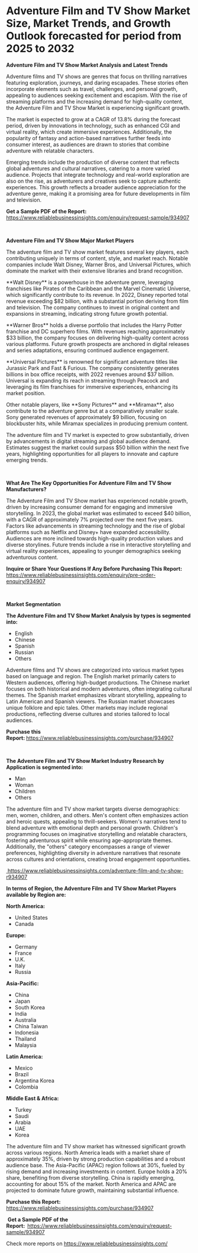 <p><h1>Adventure Film and TV Show Market Size, Market Trends, and Growth Outlook forecasted for period from 2025 to 2032</h1></p><p><strong>Adventure Film and TV Show Market Analysis and Latest Trends</strong></p>
<p><p>Adventure films and TV shows are genres that focus on thrilling narratives featuring exploration, journeys, and daring escapades. These stories often incorporate elements such as travel, challenges, and personal growth, appealing to audiences seeking excitement and escapism. With the rise of streaming platforms and the increasing demand for high-quality content, the Adventure Film and TV Show Market is experiencing significant growth. </p><p>The market is expected to grow at a CAGR of 13.8% during the forecast period, driven by innovations in technology, such as enhanced CGI and virtual reality, which create immersive experiences. Additionally, the popularity of fantasy and action-based narratives further feeds into consumer interest, as audiences are drawn to stories that combine adventure with relatable characters. </p><p>Emerging trends include the production of diverse content that reflects global adventures and cultural narratives, catering to a more varied audience. Projects that integrate technology and real-world exploration are also on the rise, as adventurers and creatives seek to capture authentic experiences. This growth reflects a broader audience appreciation for the adventure genre, making it a promising area for future developments in film and television.</p></p>
<p><strong>Get a Sample PDF of the Report:&nbsp;</strong> <a href="https://www.reliablebusinessinsights.com/enquiry/request-sample/934907?utm_campaign=2295&utm_medium=2&utm_source=Github&utm_content=ia&utm_term=07032025&utm_id=adventure-film-and-tv-show">https://www.reliablebusinessinsights.com/enquiry/request-sample/934907</a></p>
<p>&nbsp;</p>
<p><strong>Adventure Film and TV Show Major Market Players</strong></p>
<p><p>The adventure film and TV show market features several key players, each contributing uniquely in terms of content, style, and market reach. Notable companies include Walt Disney, Warner Bros, and Universal Pictures, which dominate the market with their extensive libraries and brand recognition.</p><p>**Walt Disney** is a powerhouse in the adventure genre, leveraging franchises like Pirates of the Caribbean and the Marvel Cinematic Universe, which significantly contribute to its revenue. In 2022, Disney reported total revenue exceeding $82 billion, with a substantial portion deriving from film and television. The company continues to invest in original content and expansions in streaming, indicating strong future growth potential.</p><p>**Warner Bros** holds a diverse portfolio that includes the Harry Potter franchise and DC superhero films. With revenues reaching approximately $33 billion, the company focuses on delivering high-quality content across various platforms. Future growth prospects are anchored in digital releases and series adaptations, ensuring continued audience engagement.</p><p>**Universal Pictures** is renowned for significant adventure titles like Jurassic Park and Fast & Furious. The company consistently generates billions in box office receipts, with 2022 revenues around $37 billion. Universal is expanding its reach in streaming through Peacock and leveraging its film franchises for immersive experiences, enhancing its market position.</p><p>Other notable players, like **Sony Pictures** and **Miramax**, also contribute to the adventure genre but at a comparatively smaller scale. Sony generated revenues of approximately $9 billion, focusing on blockbuster hits, while Miramax specializes in producing premium content. </p><p>The adventure film and TV market is expected to grow substantially, driven by advancements in digital streaming and global audience demand. Estimates suggest the market could surpass $50 billion within the next five years, highlighting opportunities for all players to innovate and capture emerging trends.</p></p>
<p>&nbsp;</p>
<p><strong>What Are The Key Opportunities For Adventure Film and TV Show Manufacturers?</strong></p>
<p><p>The Adventure Film and TV Show market has experienced notable growth, driven by increasing consumer demand for engaging and immersive storytelling. In 2023, the global market was estimated to exceed $40 billion, with a CAGR of approximately 7% projected over the next five years. Factors like advancements in streaming technology and the rise of global platforms such as Netflix and Disney+ have expanded accessibility. Audiences are more inclined towards high-quality production values and diverse storylines. Future trends include a rise in interactive storytelling and virtual reality experiences, appealing to younger demographics seeking adventurous content.</p></p>
<p><strong>Inquire or Share Your Questions If Any Before Purchasing This Report:</strong> <a href="https://www.reliablebusinessinsights.com/enquiry/pre-order-enquiry/934907?utm_campaign=2295&utm_medium=2&utm_source=Github&utm_content=ia&utm_term=07032025&utm_id=adventure-film-and-tv-show">https://www.reliablebusinessinsights.com/enquiry/pre-order-enquiry/934907</a></p>
<p>&nbsp;</p>
<p><strong>Market Segmentation</strong></p>
<p><strong>The Adventure Film and TV Show Market Analysis by types is segmented into:</strong></p>
<p><ul><li>English</li><li>Chinese</li><li>Spanish</li><li>Russian</li><li>Others</li></ul></p>
<p><p>Adventure films and TV shows are categorized into various market types based on language and region. The English market primarily caters to Western audiences, offering high-budget productions. The Chinese market focuses on both historical and modern adventures, often integrating cultural themes. The Spanish market emphasizes vibrant storytelling, appealing to Latin American and Spanish viewers. The Russian market showcases unique folklore and epic tales. Other markets may include regional productions, reflecting diverse cultures and stories tailored to local audiences.</p></p>
<p><strong>Purchase this Report:&nbsp;</strong><a href="https://www.reliablebusinessinsights.com/purchase/934907?utm_campaign=2295&utm_medium=2&utm_source=Github&utm_content=ia&utm_term=07032025&utm_id=adventure-film-and-tv-show">https://www.reliablebusinessinsights.com/purchase/934907</a></p>
<p>&nbsp;</p>
<p><strong>The Adventure Film and TV Show Market Industry Research by Application is segmented into:</strong></p>
<p><ul><li>Man</li><li>Woman</li><li>Children</li><li>Others</li></ul></p>
<p><p>The adventure film and TV show market targets diverse demographics: men, women, children, and others. Men's content often emphasizes action and heroic quests, appealing to thrill-seekers. Women's narratives tend to blend adventure with emotional depth and personal growth. Children's programming focuses on imaginative storytelling and relatable characters, fostering adventurous spirit while ensuring age-appropriate themes. Additionally, the "others" category encompasses a range of viewer preferences, highlighting diversity in adventure narratives that resonate across cultures and orientations, creating broad engagement opportunities.</p></p>
<p><a href="https://www.reliablebusinessinsights.com/adventure-film-and-tv-show-r934907?utm_campaign=2295&utm_medium=2&utm_source=Github&utm_content=ia&utm_term=07032025&utm_id=adventure-film-and-tv-show">&nbsp;https://www.reliablebusinessinsights.com/adventure-film-and-tv-show-r934907</a></p>
<p><strong>In terms of Region, the Adventure Film and TV Show Market Players available by Region are:</strong></p>
<p>
    <p> <strong> North America: </strong>
        <ul>
            <li>United States</li>
            <li>Canada</li>
        </ul>
        </p> 
    <p> <strong> Europe: </strong>
        <ul>
            <li>Germany</li>
            <li>France</li>
            <li>U.K.</li>
            <li>Italy</li>
            <li>Russia</li>
        </ul>
        </p> 
    <p> <strong> Asia-Pacific: </strong>
        <ul>
            <li>China</li>
            <li>Japan</li>
            <li>South Korea</li>
            <li>India</li>
            <li>Australia</li>
            <li>China Taiwan</li>
            <li>Indonesia</li>
            <li>Thailand</li>
            <li>Malaysia</li>
        </ul>
        </p> 
    <p> <strong> Latin America: </strong>
        <ul>
            <li>Mexico</li>
            <li>Brazil</li>
            <li>Argentina Korea</li>
            <li>Colombia</li>
        </ul>
        </p> 
    <p> <strong> Middle East & Africa: </strong>
        <ul>
            <li>Turkey</li>
            <li>Saudi</li>
            <li>Arabia</li>
            <li>UAE</li>
            <li>Korea</li>
        </ul>
    </p>
    </p>
<p><p>The adventure film and TV show market has witnessed significant growth across various regions. North America leads with a market share of approximately 35%, driven by strong production capabilities and a robust audience base. The Asia-Pacific (APAC) region follows at 30%, fueled by rising demand and increasing investments in content. Europe holds a 20% share, benefiting from diverse storytelling. China is rapidly emerging, accounting for about 15% of the market. North America and APAC are projected to dominate future growth, maintaining substantial influence.</p></p>
<p><strong>Purchase this Report: </strong><a href="https://www.reliablebusinessinsights.com/purchase/934907?utm_campaign=2295&utm_medium=2&utm_source=Github&utm_content=ia&utm_term=07032025&utm_id=adventure-film-and-tv-show">https://www.reliablebusinessinsights.com/purchase/934907</a></p>
<p>&nbsp;<strong>Get a Sample PDF of the Report:&nbsp;&nbsp;</strong><a href="https://www.reliablebusinessinsights.com/enquiry/request-sample/934907?utm_campaign=2295&utm_medium=2&utm_source=Github&utm_content=ia&utm_term=07032025&utm_id=adventure-film-and-tv-show">https://www.reliablebusinessinsights.com/enquiry/request-sample/934907</a></p>
<p><strong></strong></p>
<p>Check more reports on <a href="https://www.reliablebusinessinsights.com/?utm_campaign=2295&utm_medium=2&utm_source=Github&utm_content=ia&utm_term=07032025&utm_id=adventure-film-and-tv-show">https://www.reliablebusinessinsights.com/</a></p>